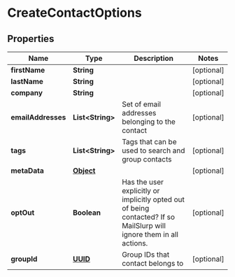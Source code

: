 

# CreateContactOptions

## Properties

Name | Type | Description | Notes
------------ | ------------- | ------------- | -------------
**firstName** | **String** |  |  [optional]
**lastName** | **String** |  |  [optional]
**company** | **String** |  |  [optional]
**emailAddresses** | **List&lt;String&gt;** | Set of email addresses belonging to the contact |  [optional]
**tags** | **List&lt;String&gt;** | Tags that can be used to search and group contacts |  [optional]
**metaData** | [**Object**]() |  |  [optional]
**optOut** | **Boolean** | Has the user explicitly or implicitly opted out of being contacted? If so MailSlurp will ignore them in all actions. |  [optional]
**groupId** | [**UUID**](UUID) | Group IDs that contact belongs to |  [optional]



